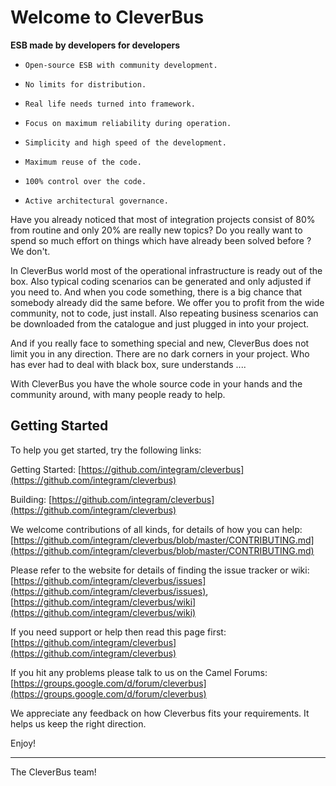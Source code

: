# Welcome to CleverBus

**ESB made by developers for developers**

-     Open-source ESB with community development.
-     No limits for distribution.
-     Real life needs turned into framework.
-     Focus on maximum reliability during operation.
-     Simplicity and high speed of the development.
-     Maximum reuse of the code.
-     100% control over the code.
-     Active architectural governance.


Have you already noticed that most of integration projects consist of 80% from routine and only 20% are really new topics? Do you really want to spend so much effort on things which have already been solved before ? We don't.

In CleverBus world most of the operational infrastructure is ready out of the box. Also typical coding scenarios can be generated and only adjusted if you need to. And when you code something, there is a big chance that somebody already did the same before.  We offer you to profit from the wide community, not to code, just install.
Also repeating business scenarios can be downloaded from the catalogue and just plugged in into  your project.

And if you really face to something special and new, CleverBus does not limit you in any direction. There are no dark corners in your project. Who has ever had to deal with black box, sure understands ....

With CleverBus you have the whole source code in your hands and the community around, with many people ready to help.


## Getting Started
To help you get started, try the following links:

Getting Started: [https://github.com/integram/cleverbus](https://github.com/integram/cleverbus)

Building: [https://github.com/integram/cleverbus](https://github.com/integram/cleverbus)

We welcome contributions of all kinds, for details of how you can help: [https://github.com/integram/cleverbus/blob/master/CONTRIBUTING.md](https://github.com/integram/cleverbus/blob/master/CONTRIBUTING.md)
  
Please refer to the website for details of finding the issue tracker or wiki: 
[https://github.com/integram/cleverbus/issues](https://github.com/integram/cleverbus/issues), [https://github.com/integram/cleverbus/wiki](https://github.com/integram/cleverbus/wiki)

If you need support or help then read this page first: [https://github.com/integram/cleverbus](https://github.com/integram/cleverbus)

If you hit any problems please talk to us on the Camel Forums: [https://groups.google.com/d/forum/cleverbus](https://groups.google.com/d/forum/cleverbus)


We appreciate any feedback on how Cleverbus fits your requirements. It helps us keep the right direction.

Enjoy!

--------------------
The CleverBus team!

